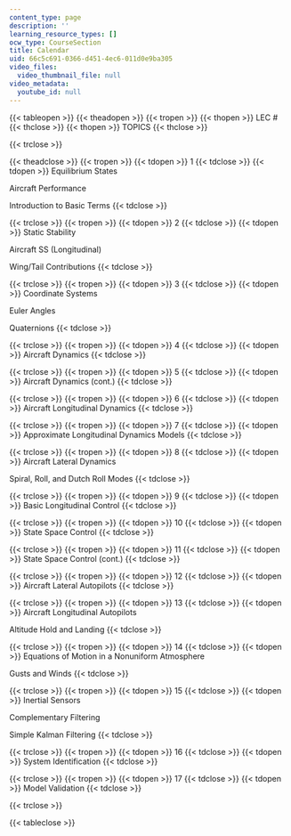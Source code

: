 ```yaml
---
content_type: page
description: ''
learning_resource_types: []
ocw_type: CourseSection
title: Calendar
uid: 66c5c691-0366-d451-4ec6-011d0e9ba305
video_files:
  video_thumbnail_file: null
video_metadata:
  youtube_id: null
---
```


{{< tableopen >}}
{{< theadopen >}}
{{< tropen >}}
{{< thopen >}}
LEC #
{{< thclose >}}
{{< thopen >}}
TOPICS
{{< thclose >}}

{{< trclose >}}

{{< theadclose >}}
{{< tropen >}}
{{< tdopen >}}
1
{{< tdclose >}}
{{< tdopen >}}
Equilibrium States  
  
Aircraft Performance  
  
Introduction to Basic Terms
{{< tdclose >}}

{{< trclose >}}
{{< tropen >}}
{{< tdopen >}}
2
{{< tdclose >}}
{{< tdopen >}}
Static Stability  
  
Aircraft SS (Longitudinal)  
  
Wing/Tail Contributions
{{< tdclose >}}

{{< trclose >}}
{{< tropen >}}
{{< tdopen >}}
3
{{< tdclose >}}
{{< tdopen >}}
Coordinate Systems  
  
Euler Angles  
  
Quaternions
{{< tdclose >}}

{{< trclose >}}
{{< tropen >}}
{{< tdopen >}}
4
{{< tdclose >}}
{{< tdopen >}}
Aircraft Dynamics
{{< tdclose >}}

{{< trclose >}}
{{< tropen >}}
{{< tdopen >}}
5
{{< tdclose >}}
{{< tdopen >}}
Aircraft Dynamics (cont.)
{{< tdclose >}}

{{< trclose >}}
{{< tropen >}}
{{< tdopen >}}
6
{{< tdclose >}}
{{< tdopen >}}
Aircraft Longitudinal Dynamics
{{< tdclose >}}

{{< trclose >}}
{{< tropen >}}
{{< tdopen >}}
7
{{< tdclose >}}
{{< tdopen >}}
Approximate Longitudinal Dynamics Models
{{< tdclose >}}

{{< trclose >}}
{{< tropen >}}
{{< tdopen >}}
8
{{< tdclose >}}
{{< tdopen >}}
Aircraft Lateral Dynamics  
  
Spiral, Roll, and Dutch Roll Modes
{{< tdclose >}}

{{< trclose >}}
{{< tropen >}}
{{< tdopen >}}
9
{{< tdclose >}}
{{< tdopen >}}
Basic Longitudinal Control
{{< tdclose >}}

{{< trclose >}}
{{< tropen >}}
{{< tdopen >}}
10
{{< tdclose >}}
{{< tdopen >}}
State Space Control
{{< tdclose >}}

{{< trclose >}}
{{< tropen >}}
{{< tdopen >}}
11
{{< tdclose >}}
{{< tdopen >}}
State Space Control (cont.)
{{< tdclose >}}

{{< trclose >}}
{{< tropen >}}
{{< tdopen >}}
12
{{< tdclose >}}
{{< tdopen >}}
Aircraft Lateral Autopilots
{{< tdclose >}}

{{< trclose >}}
{{< tropen >}}
{{< tdopen >}}
13
{{< tdclose >}}
{{< tdopen >}}
Aircraft Longitudinal Autopilots  
  
Altitude Hold and Landing
{{< tdclose >}}

{{< trclose >}}
{{< tropen >}}
{{< tdopen >}}
14
{{< tdclose >}}
{{< tdopen >}}
Equations of Motion in a Nonuniform Atmosphere  
  
Gusts and Winds
{{< tdclose >}}

{{< trclose >}}
{{< tropen >}}
{{< tdopen >}}
15
{{< tdclose >}}
{{< tdopen >}}
Inertial Sensors  
  
Complementary Filtering  
  
Simple Kalman Filtering
{{< tdclose >}}

{{< trclose >}}
{{< tropen >}}
{{< tdopen >}}
16
{{< tdclose >}}
{{< tdopen >}}
System Identification
{{< tdclose >}}

{{< trclose >}}
{{< tropen >}}
{{< tdopen >}}
17
{{< tdclose >}}
{{< tdopen >}}
Model Validation
{{< tdclose >}}

{{< trclose >}}

{{< tableclose >}}
